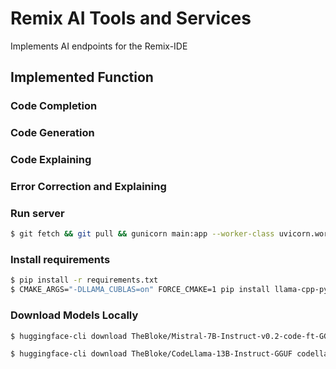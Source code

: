 # Remix AI Tools and Services
Implements AI endpoints for the Remix-IDE

## Implemented Function
### Code Completion 
### Code Generation 
### Code Explaining
### Error Correction and Explaining 

### Run server

```bash
$ git fetch && git pull && gunicorn main:app --worker-class uvicorn.workers.UvicornWorker --bind 0.0.0.0:7860 --access-logfile - --workers 2 --threads 1 --timeout 600
```

### Install requirements 
```bash 
$ pip install -r requirements.txt
$ CMAKE_ARGS="-DLLAMA_CUBLAS=on" FORCE_CMAKE=1 pip install llama-cpp-python
```

### Download Models Locally
```bash
$ huggingface-cli download TheBloke/Mistral-7B-Instruct-v0.2-code-ft-GGUF mistral-7b-instruct-v0.2-code-ft.Q4_K_M.gguf --local-dir . --local-dir-use-symlinks False

$ huggingface-cli download TheBloke/CodeLlama-13B-Instruct-GGUF codellama-13b-instruct.Q4_K_M.gguf --local-dir . --local-dir-use-symlinks False


```
